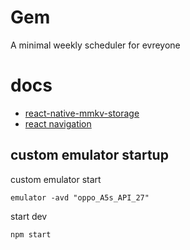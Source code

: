 # Gem

A minimal weekly scheduler for evreyone

# docs

- [react-native-mmkv-storage](https://rnmmkv.vercel.app/)
- [react navigation](https://reactnavigation.org/docs/getting-started/)

## custom emulator startup
custom emulator start
```
emulator -avd "oppo_A5s_API_27"
```
start dev
```
npm start
```
